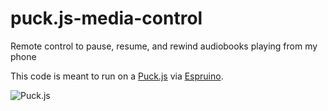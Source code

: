 # puck.js-media-control
Remote control to pause, resume, and rewind audiobooks playing from my phone

This code is meant to run on a [Puck.js](https://www.puck-js.com/) via [Espruino](https://www.espruino.com/).

![Puck.js](http://www.espruino.com/refimages/Puckjs_board.jpg)
